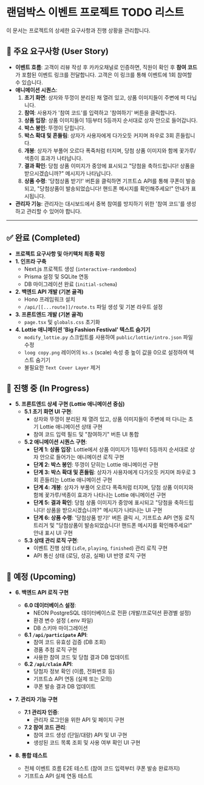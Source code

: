 # 랜덤박스 이벤트 프로젝트 TODO 리스트

이 문서는 프로젝트의 상세한 요구사항과 진행 상황을 관리합니다.

## 📌 주요 요구사항 (User Story)

-   **이벤트 흐름**: 고객이 리뷰 작성 후 카카오채널로 인증하면, 직원이 확인 후 **참여 코드**가 포함된 이벤트 링크를 전달합니다. 고객은 이 링크를 통해 이벤트에 1회 참여할 수 있습니다.
-   **애니메이션 시퀀스**:
    1.  **초기 화면**: 상자와 뚜껑이 분리된 채 열려 있고, 상품 이미지들이 주변에 떠 다닙니다.
    2.  **참여**: 사용자가 '참여 코드'를 입력하고 '참여하기' 버튼을 클릭합니다.
    3.  **상품 입장**: 상품 이미지들이 1등부터 5등까지 순서대로 상자 안으로 들어갑니다.
    4.  **박스 봉인**: 뚜껑이 닫힙니다.
    5.  **박스 확대 및 흔들림**: 상자가 사용자에게 다가오듯 커지며 좌우로 3회 흔들립니다.
    6.  **개봉**: 상자가 부풀어 오르다 폭죽처럼 터지며, 당첨 상품 이미지와 함께 꽃가루/색종이 효과가 나타납니다.
    7.  **결과 확인**: 당첨 상품 이미지가 중앙에 표시되고 "당첨을 축하드립니다! 상품을 받으시겠습니까?" 메시지가 나타납니다.
    8.  **상품 수령**: '당첨상품 받기!' 버튼을 클릭하면 기프트쇼 API를 통해 쿠폰이 발송되고, "당첨상품이 발송되었습니다! 핸드폰 메시지를 확인해주세요!" 안내가 표시됩니다.
-   **관리자 기능**: 관리자는 대시보드에서 중복 참여를 방지하기 위한 '참여 코드'를 생성하고 관리할 수 있어야 합니다.

---

## ✅ 완료 (Completed)

-   **프로젝트 요구사항 및 아키텍처 최종 확정**
-   **1. 인프라 구축**
    -   Next.js 프로젝트 생성 (`interactive-randombox`)
    -   Prisma 설정 및 SQLite 연동
    -   DB 마이그레이션 완료 (`initial-schema`)
-   **2. 백엔드 API 개발 (기본 골격)**
    -   Hono 프레임워크 설치
    -   `/api/[[...route]]/route.ts` 파일 생성 및 기본 라우트 설정
-   **3. 프론트엔드 개발 (기본 골격)**
    -   `page.tsx` 및 `globals.css` 초기화
-   **4. Lottie 애니메이션 'Big Fashion Festival' 텍스트 숨기기**
    -   `modify_lottie.py` 스크립트를 사용하여 `public/lottie/intro.json` 파일 수정
    -   `loog copy.png` 레이어의 `ks.s` (scale) 속성 중 높이 값을 0으로 설정하여 텍스트 숨기기
    -   불필요한 `Text Cover Layer` 제거

## 🔄 진행 중 (In Progress)

-   **5. 프론트엔드 상세 구현 (Lottie 애니메이션 중심)**
    -   **5.1 초기 화면 UI 구현**:
        -   상자와 뚜껑이 분리된 채 열려 있고, 상품 이미지들이 주변에 떠 다니는 초기 Lottie 애니메이션 상태 구현
        -   참여 코드 입력 필드 및 "참여하기" 버튼 UI 통합
    -   **5.2 애니메이션 시퀀스 구현**:
        -   **단계 1: 상품 입장**: Lottie에서 상품 이미지가 1등부터 5등까지 순서대로 상자 안으로 들어가는 애니메이션 로직 구현
        -   **단계 2: 박스 봉인**: 뚜껑이 닫히는 Lottie 애니메이션 구현
        -   **단계 3: 박스 확대 및 흔들림**: 상자가 사용자에게 다가오듯 커지며 좌우로 3회 흔들리는 Lottie 애니메이션 구현
        -   **단계 4: 개봉**: 상자가 부풀어 오르다 폭죽처럼 터지며, 당첨 상품 이미지와 함께 꽃가루/색종이 효과가 나타나는 Lottie 애니메이션 구현
        -   **단계 5: 결과 확인**: 당첨 상품 이미지가 중앙에 표시되고 "당첨을 축하드립니다! 상품을 받으시겠습니까?" 메시지가 나타나는 UI 구현
        -   **단계 6: 상품 수령**: '당첨상품 받기!' 버튼 클릭 시, 기프트쇼 API 연동 로직 트리거 및 "당첨상품이 발송되었습니다! 핸드폰 메시지를 확인해주세요!" 안내 표시 UI 구현
    -   **5.3 상태 관리 로직 구현**:
        -   이벤트 진행 상태 (`idle`, `playing`, `finished`) 관리 로직 구현
        -   API 통신 상태 (로딩, 성공, 실패) UI 반영 로직 구현

## 📝 예정 (Upcoming)

-   **6. 백엔드 API 로직 구현**
    -   **6.0 데이터베이스 설정**:
        -   NEON PostgreSQL 데이터베이스로 전환 (개발/프로덕션 환경별 설정)
        -   환경 변수 설정 (.env 파일)
        -   DB 스키마 마이그레이션
    -   **6.1 `/api/participate` API**:
        -   참여 코드 유효성 검증 (DB 조회)
        -   경품 추첨 로직 구현
        -   사용한 참여 코드 및 당첨 결과 DB 업데이트
    -   **6.2 `/api/claim` API**:
        -   당첨자 정보 확인 (이름, 전화번호 등)
        -   기프트쇼 API 연동 (실제 또는 모의)
        -   쿠폰 발송 결과 DB 업데이트

-   **7. 관리자 기능 구현**
    -   **7.1 관리자 인증**:
        -   관리자 로그인을 위한 API 및 페이지 구현
    -   **7.2 참여 코드 관리**:
        -   참여 코드 생성 (단일/대량) API 및 UI 구현
        -   생성된 코드 목록 조회 및 사용 여부 확인 UI 구현

-   **8. 통합 테스트**
    -   전체 이벤트 흐름 E2E 테스트 (참여 코드 입력부터 쿠폰 발송 완료까지)
    -   기프트쇼 API 실제 연동 테스트